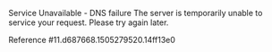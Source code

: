 Service Unavailable - DNS failure The server is temporarily unable to service your request. Please try again later.

Reference #11.d687668.1505279520.14ff13e0